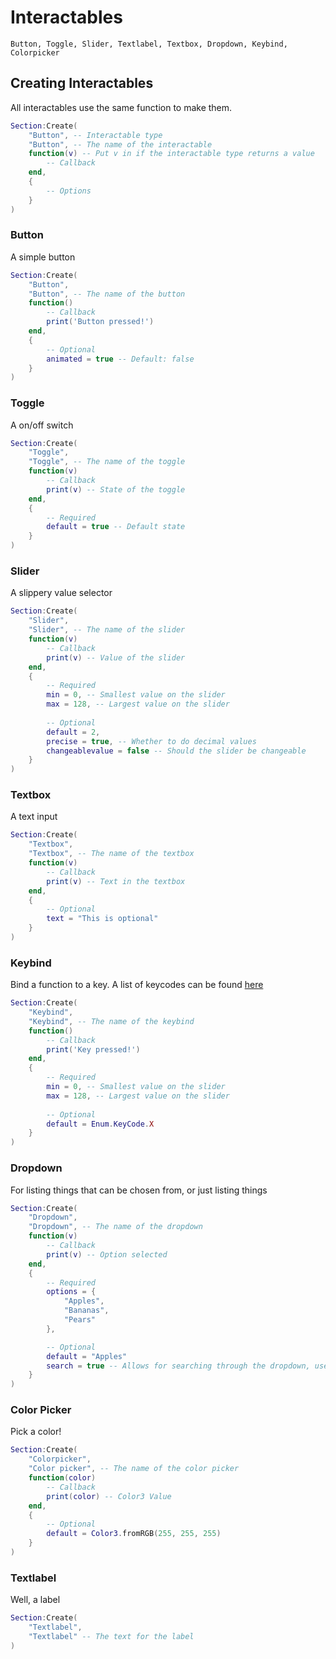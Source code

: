 # Interactables

```
Button, Toggle, Slider, Textlabel, Textbox, Dropdown, Keybind, Colorpicker
```

## Creating Interactables

All interactables use the same function to make them.

```lua
Section:Create(
	"Button", -- Interactable type
	"Button", -- The name of the interactable
	function(v) -- Put v in if the interactable type returns a value
		-- Callback
	end,
	{
		-- Options
	}
)
```

### Button

A simple button

```lua
Section:Create(
	"Button",
	"Button", -- The name of the button
	function()
		-- Callback
		print('Button pressed!')
	end,
	{
		-- Optional
		animated = true -- Default: false
	}
)
```

### Toggle

A on/off switch

```lua
Section:Create(
	"Toggle",
	"Toggle", -- The name of the toggle
	function(v)
		-- Callback
		print(v) -- State of the toggle
	end,
	{
		-- Required
		default = true -- Default state
	}
)
```

### Slider

A slippery value selector

```lua
Section:Create(
	"Slider",
	"Slider", -- The name of the slider
	function(v)
		-- Callback
		print(v) -- Value of the slider
	end,
	{
		-- Required
		min = 0, -- Smallest value on the slider
		max = 128, -- Largest value on the slider
		
		-- Optional
		default = 2,
		precise = true, -- Whether to do decimal values
		changeablevalue = false -- Should the slider be changeable
	}
)
```

### Textbox

A text input

```lua
Section:Create(
	"Textbox",
	"Textbox", -- The name of the textbox
	function(v)
		-- Callback
		print(v) -- Text in the textbox
	end,
	{
		-- Optional
		text = "This is optional"
	}
)
```

### Keybind

Bind a function to a key. A list of keycodes can be found [here](https://developer.roblox.com/en-us/api-reference/enum/KeyCode)

```lua
Section:Create(
	"Keybind",
	"Keybind", -- The name of the keybind
	function()
		-- Callback
		print('Key pressed!')
	end,
	{
		-- Required
		min = 0, -- Smallest value on the slider
		max = 128, -- Largest value on the slider
		
		-- Optional
		default = Enum.KeyCode.X
	}
)
```

### Dropdown

For listing things that can be chosen from, or just listing things

```lua
Section:Create(
	"Dropdown",
	"Dropdown", -- The name of the dropdown
	function(v)
		-- Callback
		print(v) -- Option selected
	end,
	{
		-- Required
		options = {
			"Apples",
			"Bananas",
			"Pears"
		},

		-- Optional
		default = "Apples"
		search = true -- Allows for searching through the dropdown, useful for large arrays of values
	}
)
```

### Color Picker

Pick a color!

```lua
Section:Create(
	"Colorpicker",
	"Color picker", -- The name of the color picker
	function(color)
		-- Callback
		print(color) -- Color3 Value
	end,
	{
		-- Optional
		default = Color3.fromRGB(255, 255, 255)
	}
)
```

### Textlabel

Well, a label

```lua
Section:Create(
	"Textlabel",
	"Textlabel" -- The text for the label
)
```
